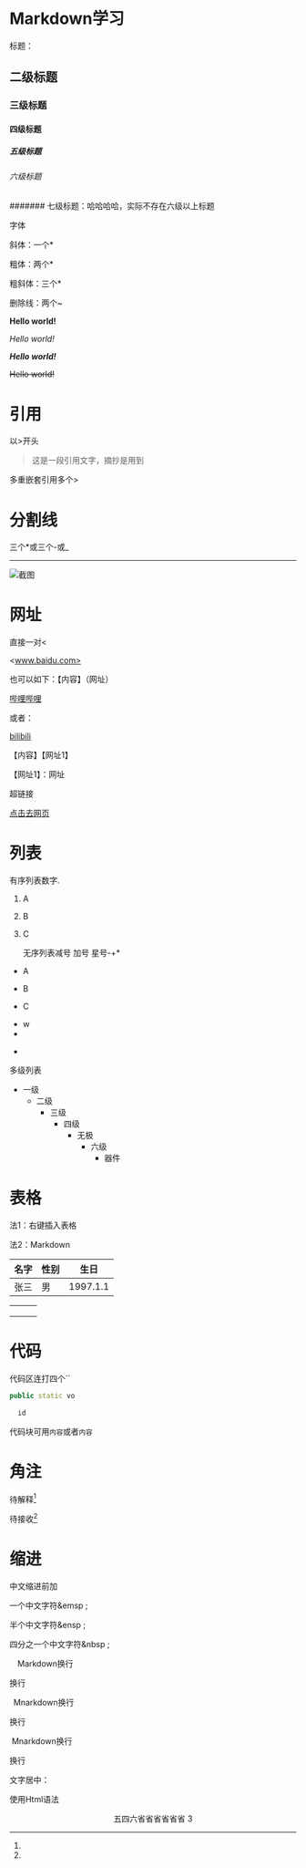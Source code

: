 # Markdown学习

标题：

## 二级标题

### 三级标题

#### 四级标题

##### 五级标题

###### 六级标题

####### 七级标题：哈哈哈哈，实际不存在六级以上标题



字体

斜体：一个*

粗体：两个*

粗斜体：三个*

删除线：两个~

**Hello world!**

*Hello world!*

***Hello world!***

~~Hello world!~~

# 引用

以>开头

> 这是一段引用文字，摘抄是用到
>
> 

多重嵌套引用多个>

>
>
>>
>>
>>>
>>>
>>>

# 分割线

三个*或三个-或_

***


![截图](https://img-blog.csdnimg.cn/20190215163008611.png "123")



# 网址

直接一对<

<www.baidu.com>

也可以如下：【内容】（网址）

[哔哩哔哩](www.bilibili.com)

或者：

[bilibili][ 1 ]

[1]:www.baidu.com "1"

【内容】【网址1】

【网址1】：网址

超链接

[点击去网页](https://blog.csdn.net/qq_35433716/article/details/87370739)

# 列表

有序列表数字.

1. A

2. B

3. C

   无序列表减号 加号 星号-+*

- A

- B

- C


+ w
+ 

* 

多级列表

+ 一级
  * 二级
    + 三级
      * 四级
        * 无极
          * 六级
            * 器件

# 表格

法1：右键插入表格

法2：Markdown


| 名字 | 性别 | 生日     |
| ---- | ---- | -------- |
| 张三 | 男   | 1997.1.1 |

|      |      |      |
| :--: | ---- | ---- |
|      |      |      |
|      |      |      |
|      |      |      |

# 代码

代码区连打四个``

```c++
public static vo
    
  id
```

代码块可用`内容`或者```内容```

# 角注

待解释[^1] 

待接收[^333]

[^1]: 
[^333]: 

# 缩进

中文缩进前加

一个中文字符&emsp ;

半个中文字符&ensp ;

四分之一个中文字符&nbsp ;

&emsp;Markdown换行

换行

&ensp;Mnarkdown换行

换行

&nbsp;Mnarkdown换行

换行

文字居中：

使用Html语法

<div align=center>
    五四六省省省省省省
    3
</div>